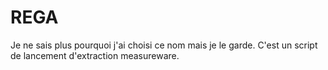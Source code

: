 REGA
====
Je ne sais plus pourquoi j'ai choisi ce nom mais je le garde. C'est un script de lancement d'extraction measureware.
